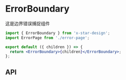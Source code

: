 # ErrorBoundary

这是边界错误捕捉组件

```jsx
import { ErrorBoundary } from 'x-star-design';
import ErrorPage from './error-page';

export default ({ children }) => {
  return <ErrorBoundary>{children}</ErrorBoundary>;
};
```

## API

<API id="ErrorBoundary"></API>
